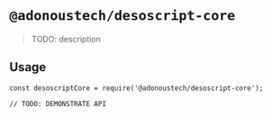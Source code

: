 # `@adonoustech/desoscript-core`

> TODO: description

## Usage

```
const desoscriptCore = require('@adonoustech/desoscript-core');

// TODO: DEMONSTRATE API
```
